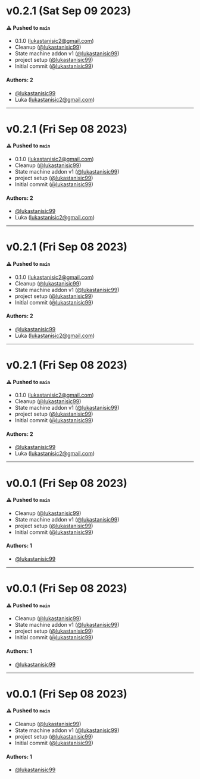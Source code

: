 # v0.2.1 (Sat Sep 09 2023)

#### ⚠️ Pushed to `main`

- 0.1.0 (lukastanisic2@gmail.com)
- Cleanup ([@lukastanisic99](https://github.com/lukastanisic99))
- State machine addon v1 ([@lukastanisic99](https://github.com/lukastanisic99))
- project setup ([@lukastanisic99](https://github.com/lukastanisic99))
- Initial commit ([@lukastanisic99](https://github.com/lukastanisic99))

#### Authors: 2

- [@lukastanisic99](https://github.com/lukastanisic99)
- Luka (lukastanisic2@gmail.com)

---

# v0.2.1 (Fri Sep 08 2023)

#### ⚠️ Pushed to `main`

- 0.1.0 (lukastanisic2@gmail.com)
- Cleanup ([@lukastanisic99](https://github.com/lukastanisic99))
- State machine addon v1 ([@lukastanisic99](https://github.com/lukastanisic99))
- project setup ([@lukastanisic99](https://github.com/lukastanisic99))
- Initial commit ([@lukastanisic99](https://github.com/lukastanisic99))

#### Authors: 2

- [@lukastanisic99](https://github.com/lukastanisic99)
- Luka (lukastanisic2@gmail.com)

---

# v0.2.1 (Fri Sep 08 2023)

#### ⚠️ Pushed to `main`

- 0.1.0 (lukastanisic2@gmail.com)
- Cleanup ([@lukastanisic99](https://github.com/lukastanisic99))
- State machine addon v1 ([@lukastanisic99](https://github.com/lukastanisic99))
- project setup ([@lukastanisic99](https://github.com/lukastanisic99))
- Initial commit ([@lukastanisic99](https://github.com/lukastanisic99))

#### Authors: 2

- [@lukastanisic99](https://github.com/lukastanisic99)
- Luka (lukastanisic2@gmail.com)

---

# v0.2.1 (Fri Sep 08 2023)

#### ⚠️ Pushed to `main`

- 0.1.0 (lukastanisic2@gmail.com)
- Cleanup ([@lukastanisic99](https://github.com/lukastanisic99))
- State machine addon v1 ([@lukastanisic99](https://github.com/lukastanisic99))
- project setup ([@lukastanisic99](https://github.com/lukastanisic99))
- Initial commit ([@lukastanisic99](https://github.com/lukastanisic99))

#### Authors: 2

- [@lukastanisic99](https://github.com/lukastanisic99)
- Luka (lukastanisic2@gmail.com)

---

# v0.0.1 (Fri Sep 08 2023)

#### ⚠️ Pushed to `main`

- Cleanup ([@lukastanisic99](https://github.com/lukastanisic99))
- State machine addon v1 ([@lukastanisic99](https://github.com/lukastanisic99))
- project setup ([@lukastanisic99](https://github.com/lukastanisic99))
- Initial commit ([@lukastanisic99](https://github.com/lukastanisic99))

#### Authors: 1

- [@lukastanisic99](https://github.com/lukastanisic99)

---

# v0.0.1 (Fri Sep 08 2023)

#### ⚠️ Pushed to `main`

- Cleanup ([@lukastanisic99](https://github.com/lukastanisic99))
- State machine addon v1 ([@lukastanisic99](https://github.com/lukastanisic99))
- project setup ([@lukastanisic99](https://github.com/lukastanisic99))
- Initial commit ([@lukastanisic99](https://github.com/lukastanisic99))

#### Authors: 1

- [@lukastanisic99](https://github.com/lukastanisic99)

---

# v0.0.1 (Fri Sep 08 2023)

#### ⚠️ Pushed to `main`

- Cleanup ([@lukastanisic99](https://github.com/lukastanisic99))
- State machine addon v1 ([@lukastanisic99](https://github.com/lukastanisic99))
- project setup ([@lukastanisic99](https://github.com/lukastanisic99))
- Initial commit ([@lukastanisic99](https://github.com/lukastanisic99))

#### Authors: 1

- [@lukastanisic99](https://github.com/lukastanisic99)

